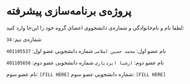 # پروژه‌ی برنامه‌سازی پیشرفته
لطفا نام و نام‌خانوادگی و شماره‌ی دانشجووی اعضای گروه خود را این‌جا وارد کنید:

شماره‌ی تیم: `34`

نام عضو اول: `محمد حسین اسلامی`
شماره دانشجویی عضو اول: `401105537`

نام عضو دوم: `ارشیا ایزدیاری`
شماره دانشجویی عضو دوم: `401105656`

نام عضو سوم: `[FILL HERE]`
شماره دانشجویی عضو سوم: `[FILL HERE]`
